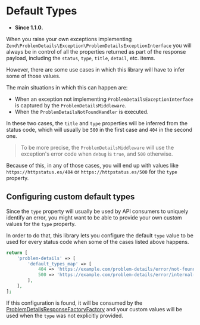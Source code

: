 # Default Types

- **Since 1.1.0.**

When you raise your own exceptions implementing `Zend\ProblemDetails\Exception\ProblemDetailsExceptionInterface` 
you will always be in control of all the properties returned as part of the
response payload, including the `status`, `type`, `title`, `detail`, etc.
items.

However, there are some use cases in which this library will have to infer some
of those values.

The main situations in which this can happen are:

- When an exception not implementing `ProblemDetailsExceptionInterface` is
  captured by the `ProblemDetailsMiddleware`.
- When the `ProblemDetailsNotFoundHandler` is executed.

In these two cases, the `title` and `type` properties will be inferred from the
status code, which will usually be `500` in the first case and `404` in the
second one.

> To be more precise, the `ProblemDetailsMiddleware` will use the exception's
> error code when `debug` is `true`, and `500` otherwise.

Because of this, in any of those cases, you will end up with values like
`https://httpstatus.es/404` or `https://httpstatus.es/500` for the `type`
property.

## Configuring custom default types

Since the `type` property will usually be used by API consumers to uniquely
identify an error, you might want to be able to provide your own custom values
for the `type` property.

In order to do that, this library lets you configure the default `type` value to
be used for every status code when some of the cases listed above happens.

```php
return [
    'problem-details' => [
        'default_types_map' => [
            404 => 'https://example.com/problem-details/error/not-found',
            500 => 'https://example.com/problem-details/error/internal-server-error',
        ],
    ],
];
```

If this configuration is found, it will be consumed by the
[ProblemDetailsResponseFactoryFactory](response.md#problemdetailsresponsefactoryfactory)
and your custom values will be used when the `type` was not explicitly provided.

